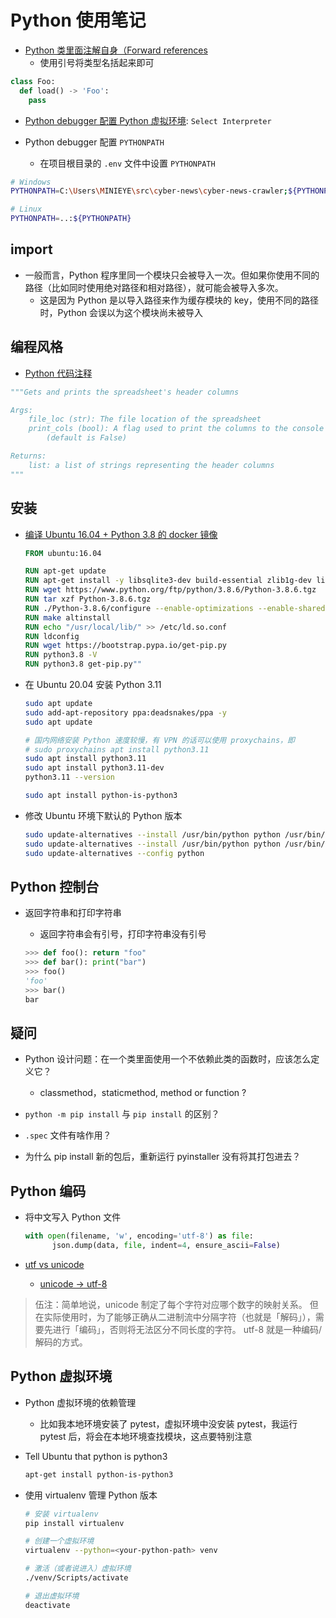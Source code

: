 # Python 使用笔记

- [Python 类里面注解自身（Forward references][6]
  - 使用引号将类型名括起来即可

```python
class Foo:
  def load() -> 'Foo':
    pass
```

- [Python debugger 配置 Python 虚拟环境][5]: `Select Interpreter`

- Python debugger 配置 `PYTHONPATH`
  - 在项目根目录的 `.env` 文件中设置 `PYTHONPATH`

```bash
# Windows
PYTHONPATH=C:\Users\MINIEYE\src\cyber-news\cyber-news-crawler;${PYTHONPATH}

# Linux
PYTHONPATH=..:${PYTHONPATH}
```

## import

- 一般而言，Python 程序里同一个模块只会被导入一次。但如果你使用不同的路径（比如同时使用绝对路径和相对路径），就可能会被导入多次。
  - 这是因为 Python 是以导入路径来作为缓存模块的 key，使用不同的路径时，Python 会误以为这个模块尚未被导入

## 编程风格

- [Python 代码注释][4]

```python
"""Gets and prints the spreadsheet's header columns

Args:
    file_loc (str): The file location of the spreadsheet
    print_cols (bool): A flag used to print the columns to the console
        (default is False)

Returns:
    list: a list of strings representing the header columns
"""
```

## 安装

- [编译 Ubuntu 16.04 + Python 3.8 的 docker 镜像][3]

  ```dockerfile
  FROM ubuntu:16.04

  RUN apt-get update
  RUN apt-get install -y libsqlite3-dev build-essential zlib1g-dev libncurses5-dev libgdbm-dev libnss3-dev libssl-dev libreadline-dev libffi-dev wget devscripts lintian dh-systemd
  RUN wget https://www.python.org/ftp/python/3.8.6/Python-3.8.6.tgz
  RUN tar xzf Python-3.8.6.tgz
  RUN ./Python-3.8.6/configure --enable-optimizations --enable-shared
  RUN make altinstall
  RUN echo "/usr/local/lib/" >> /etc/ld.so.conf
  RUN ldconfig
  RUN wget https://bootstrap.pypa.io/get-pip.py
  RUN python3.8 -V
  RUN python3.8 get-pip.py""
  ```

- 在 Ubuntu 20.04 安装 Python 3.11

  ```sh
  sudo apt update
  sudo add-apt-repository ppa:deadsnakes/ppa -y
  sudo apt update

  # 国内网络安装 Python 速度较慢，有 VPN 的话可以使用 proxychains，即
  # sudo proxychains apt install python3.11
  sudo apt install python3.11
  sudo apt install python3.11-dev
  python3.11 --version

  sudo apt install python-is-python3
  ```

- 修改 Ubuntu 环境下默认的 Python 版本

  ```sh
  sudo update-alternatives --install /usr/bin/python python /usr/bin/python3.8 1
  sudo update-alternatives --install /usr/bin/python python /usr/bin/python3.11 2
  sudo update-alternatives --config python
  ```

## Python 控制台

- 返回字符串和打印字符串
  - 返回字符串会有引号，打印字符串没有引号

  ```python
  >>> def foo(): return "foo"
  >>> def bar(): print("bar")
  >>> foo()
  'foo'
  >>> bar()
  bar
  ```

## 疑问

- Python 设计问题：在一个类里面使用一个不依赖此类的函数时，应该怎么定义它？
  - classmethod，staticmethod, method or function ?

- `python -m pip install` 与  `pip install` 的区别？
- `.spec` 文件有啥作用？
- 为什么 pip install 新的包后，重新运行 pyinstaller 没有将其打包进去？

## Python 编码

- 将中文写入 Python 文件

  ```python
  with open(filename, 'w', encoding='utf-8') as file:
        json.dump(data, file, indent=4, ensure_ascii=False)
  ```

- [utf vs unicode][1]
  - [unicode -> utf-8][2]

> 伍注：简单地说，unicode 制定了每个字符对应哪个数字的映射关系。
> 但在实际使用时，为了能够正确从二进制流中分隔字符（也就是「解码」），需要先进行「编码」，否则将无法区分不同长度的字符。
> utf-8 就是一种编码/解码的方式。

## Python 虚拟环境

- Python 虚拟环境的依赖管理
  - 比如我本地环境安装了 pytest，虚拟环境中没安装 pytest，我运行 pytest 后，将会在本地环境查找模块，这点要特别注意

- Tell Ubuntu that python is python3

  ```sh
  apt-get install python-is-python3
  ```

- 使用 virtualenv 管理 Python 版本

  ```sh
  # 安装 virtualenv
  pip install virtualenv

  # 创建一个虚拟环境
  virtualenv --python=<your-python-path> venv

  # 激活（或者说进入）虚拟环境
  ./venv/Scripts/activate

  # 退出虚拟环境
  deactivate
  ```

  [1]: https://stackoverflow.com/a/643810
  [2]: https://stackoverflow.com/a/27939161
  [3]: https://medium.com/howtorapeurjob/how-to-build-python3-8-in-ubuntu-16-04-bc559ac1477c
  [4]: https://realpython.com/documenting-python-code/
  [5]: https://stackoverflow.com/a/54030980/11467929
  [6]: https://stackoverflow.com/a/41135046
